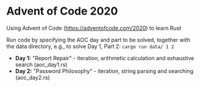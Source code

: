 # Advent of Code 2020

Using Advent of Code (https://adventofcode.com/2020) to learn Rust

Run code by specifying the AOC day and part to be solved, together with the data directory, e.g., to solve Day 1, Part 2:
`cargo run data/ 1 2`

 * **Day 1:** "Report Repair" - iteration, arithmetic calculation and exhaustive search (aoc_day1.rs)
 * **Day 2:** "Password Philosophy" - iteration, string parsing and searching (aoc_day2.rs)
